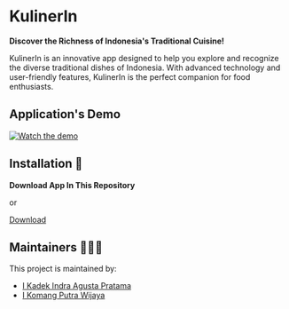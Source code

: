 # KulinerIn
**Discover the Richness of Indonesia's Traditional Cuisine!**

KulinerIn is an innovative app designed to help you explore and recognize the diverse traditional dishes of Indonesia. With advanced technology and user-friendly features, KulinerIn is the perfect companion for food enthusiasts.

## Application's Demo
[![Watch the demo](https://img.youtube.com/vi/eLrhTtitvE8/maxresdefault.jpg)](https://youtube.com/shorts/eLrhTtitvE8)

## Installation 🔨
**Download App In This Repository**

or

[Download](https://github.com/Kulinerin-Bangkit-Team-2024/Mobile-Development/releases/download/beta/kuliner-in.apk)

## Maintainers 🧑‍🤝‍🧑
This project is maintained by:
* [I Kadek Indra Agusta Pratama](https://github.com/dduuddeekk)
* [I Komang Putra Wijaya](https://github.com/ikmgputrawijaya)